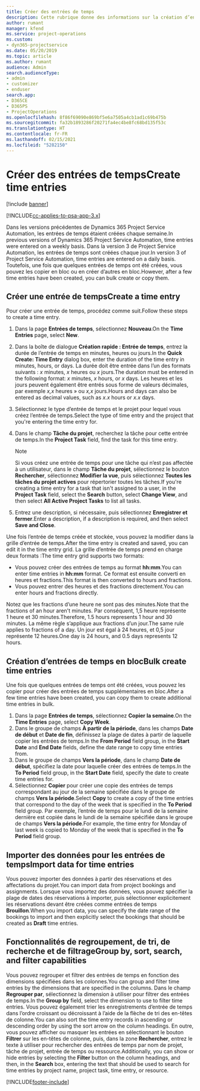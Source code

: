 ```yaml
---
title: Créer des entrées de temps
description: Cette rubrique donne des informations sur la création d’entrées de temps.
author: rumant
manager: kfend
ms.service: project-operations
ms.custom:
- dyn365-projectservice
ms.date: 05/20/2019
ms.topic: article
ms.author: rumant
audience: Admin
search.audienceType:
- admin
- customizer
- enduser
search.app:
- D365CE
- D365PS
- ProjectOperations
ms.openlocfilehash: 8f86f69090e869bf5e6a7505a4cb1ad1c69b475b
ms.sourcegitcommit: fa32b1893286f20271fa4ec4be8fc68bd135f53c
ms.translationtype: HT
ms.contentlocale: fr-FR
ms.lasthandoff: 02/15/2021
ms.locfileid: "5282150"
---
```

# <a name="create-time-entries"></a><span data-ttu-id="53488-103">Créer des entrées de temps</span><span class="sxs-lookup"><span data-stu-id="53488-103">Create time entries</span></span>

[!include [banner](../includes/psa-now-project-operations.md)]

[!INCLUDE[cc-applies-to-psa-app-3.x](../includes/cc-applies-to-psa-app-3x.md)]

<span data-ttu-id="53488-104">Dans les versions précédentes de Dynamics 365 Project Service Automation, les entrées de temps étaient créées chaque semaine.</span><span class="sxs-lookup"><span data-stu-id="53488-104">In previous versions of Dynamics 365 Project Service Automation, time entries were entered on a weekly basis.</span></span> <span data-ttu-id="53488-105">Dans la version 3 de Project Service Automation, les entrées de temps sont créées chaque jour.</span><span class="sxs-lookup"><span data-stu-id="53488-105">In version 3 of Project Service Automation, time entries are entered on a daily basis.</span></span> <span data-ttu-id="53488-106">Toutefois, une fois que quelques entrées de temps ont été créées, vous pouvez les copier en bloc ou en créer d’autres en bloc.</span><span class="sxs-lookup"><span data-stu-id="53488-106">However, after a few time entries have been created, you can bulk create or copy them.</span></span>

## <a name="create-a-time-entry"></a><span data-ttu-id="53488-107">Créer une entrée de temps</span><span class="sxs-lookup"><span data-stu-id="53488-107">Create a time entry</span></span>

<span data-ttu-id="53488-108">Pour créer une entrée de temps, procédez comme suit.</span><span class="sxs-lookup"><span data-stu-id="53488-108">Follow these steps to create a time entry.</span></span>

1. <span data-ttu-id="53488-109">Dans la page **Entrées de temps**, sélectionnez **Nouveau**.</span><span class="sxs-lookup"><span data-stu-id="53488-109">On the **Time Entries** page, select **New**.</span></span>
2. <span data-ttu-id="53488-110">Dans la boîte de dialogue **Création rapide : Entrée de temps**, entrez la durée de l’entrée de temps en minutes, heures ou jours.</span><span class="sxs-lookup"><span data-stu-id="53488-110">In the **Quick Create: Time Entry** dialog box, enter the duration of the time entry in minutes, hours, or days.</span></span> <span data-ttu-id="53488-111">La durée doit être entrée dans l’un des formats suivants : *x* minutes, *x* heures ou *x* jours.</span><span class="sxs-lookup"><span data-stu-id="53488-111">The duration must be entered in the following format: *x* minutes, *x* hours, or *x* days.</span></span> <span data-ttu-id="53488-112">Les heures et les jours peuvent également être entrés sous forme de valeurs décimales, par exemple *x,x* heures » ou *x,x* jours.</span><span class="sxs-lookup"><span data-stu-id="53488-112">Hours and days can also be entered as decimal values, such as *x.x* hours or *x.x* days.</span></span>
3. <span data-ttu-id="53488-113">Sélectionnez le type d’entrée de temps et le projet pour lequel vous créez l’entrée de temps.</span><span class="sxs-lookup"><span data-stu-id="53488-113">Select the type of time entry and the project that you're entering the time entry for.</span></span>
4. <span data-ttu-id="53488-114">Dans le champ **Tâche du projet**, recherchez la tâche pour cette entrée de temps.</span><span class="sxs-lookup"><span data-stu-id="53488-114">In the **Project Task** field, find the task for this time entry.</span></span>

    > [!NOTE]
    > <span data-ttu-id="53488-115">Si vous créez une entrée de temps pour une tâche qui n’est pas affectée à un utilisateur, dans le champ **Tâche du projet**, sélectionnez le bouton **Rechercher**, sélectionnez **Modifier la vue**, puis sélectionnez **Toutes les tâches du projet actives** pour répertorier toutes les tâches.</span><span class="sxs-lookup"><span data-stu-id="53488-115">If you're creating a time entry for a task that isn't assigned to a user, in the **Project Task** field, select the **Search** button, select **Change View**, and then select **All Active Project Tasks** to list all tasks.</span></span>

5. <span data-ttu-id="53488-116">Entrez une description, si nécessaire, puis sélectionnez **Enregistrer et fermer**.</span><span class="sxs-lookup"><span data-stu-id="53488-116">Enter a description, if a description is required, and then select **Save and Close**.</span></span>

<span data-ttu-id="53488-117">Une fois l’entrée de temps créée et stockée, vous pouvez la modifier dans la grille d’entrée de temps.</span><span class="sxs-lookup"><span data-stu-id="53488-117">After the time entry is created and saved, you can edit it in the time entry grid.</span></span> <span data-ttu-id="53488-118">La grille d’entrée de temps prend en charge deux formats :</span><span class="sxs-lookup"><span data-stu-id="53488-118">The time entry grid supports two formats:</span></span>

- <span data-ttu-id="53488-119">Vous pouvez créer des entrées de temps au format **hh:mm**.</span><span class="sxs-lookup"><span data-stu-id="53488-119">You can enter time entries in **hh:mm** format.</span></span> <span data-ttu-id="53488-120">Ce format est ensuite converti en heures et fractions.</span><span class="sxs-lookup"><span data-stu-id="53488-120">This format is then converted to hours and fractions.</span></span>
- <span data-ttu-id="53488-121">Vous pouvez entrer des heures et des fractions directement.</span><span class="sxs-lookup"><span data-stu-id="53488-121">You can enter hours and fractions directly.</span></span>

<span data-ttu-id="53488-122">Notez que les fractions d’une heure ne sont pas des minutes.</span><span class="sxs-lookup"><span data-stu-id="53488-122">Note that the fractions of an hour aren't minutes.</span></span> <span data-ttu-id="53488-123">Par conséquent, 1,5 heure représente 1 heure et 30 minutes.</span><span class="sxs-lookup"><span data-stu-id="53488-123">Therefore, 1.5 hours represents 1 hour and 30 minutes.</span></span> <span data-ttu-id="53488-124">La même règle s’applique aux fractions d’un jour.</span><span class="sxs-lookup"><span data-stu-id="53488-124">The same rule applies to fractions of a day.</span></span> <span data-ttu-id="53488-125">Un jour est égal à 24 heures, et 0,5 jour représente 12 heures.</span><span class="sxs-lookup"><span data-stu-id="53488-125">One day is 24 hours, and 0.5 days represents 12 hours.</span></span>

## <a name="bulk-create-time-entries"></a><span data-ttu-id="53488-126">Création d’entrées de temps en bloc</span><span class="sxs-lookup"><span data-stu-id="53488-126">Bulk create time entries</span></span>

<span data-ttu-id="53488-127">Une fois que quelques entrées de temps ont été créées, vous pouvez les copier pour créer des entrées de temps supplémentaires en bloc.</span><span class="sxs-lookup"><span data-stu-id="53488-127">After a few time entries have been created, you can copy them to create additional time entries in bulk.</span></span>

1. <span data-ttu-id="53488-128">Dans la page **Entrées de temps**, sélectionnez **Copier la semaine**.</span><span class="sxs-lookup"><span data-stu-id="53488-128">On the **Time Entries** page, select **Copy Week**.</span></span>
2. <span data-ttu-id="53488-129">Dans le groupe de champs **À partir de la période**, dans les champs **Date de début** et **Date de fin**, définissez la plage de dates à partir de laquelle copier les entrées de temps.</span><span class="sxs-lookup"><span data-stu-id="53488-129">In the **From Period** field group, in the **Start Date** and **End Date** fields, define the date range to copy time entries from.</span></span>
3. <span data-ttu-id="53488-130">Dans le groupe de champs **Vers la période**, dans le champ **Date de début**, spécifiez la date pour laquelle créer des entrées de temps.</span><span class="sxs-lookup"><span data-stu-id="53488-130">In the **To Period** field group, in the **Start Date** field, specify the date to create time entries for.</span></span>
4. <span data-ttu-id="53488-131">Sélectionnez **Copier** pour créer une copie des entrées de temps correspondant au jour de la semaine spécifiée dans le groupe de champs **Vers la période**.</span><span class="sxs-lookup"><span data-stu-id="53488-131">Select **Copy** to create a copy of the time entries that correspond to the day of the week that is specified in the **To Period** field group.</span></span> <span data-ttu-id="53488-132">Par exemple, l’entrée de temps pour le lundi de la semaine dernière est copiée dans le lundi de la semaine spécifiée dans le groupe de champs **Vers la période**.</span><span class="sxs-lookup"><span data-stu-id="53488-132">For example, the time entry for Monday of last week is copied to Monday of the week that is specified in the **To Period** field group.</span></span>

## <a name="import-data-for-time-entries"></a><span data-ttu-id="53488-133">Importer des données pour les entrées de temps</span><span class="sxs-lookup"><span data-stu-id="53488-133">Import data for time entries</span></span>

<span data-ttu-id="53488-134">Vous pouvez importer des données à partir des réservations et des affectations du projet.</span><span class="sxs-lookup"><span data-stu-id="53488-134">You can import data from project bookings and assignments.</span></span> <span data-ttu-id="53488-135">Lorsque vous importez des données, vous pouvez spécifier la plage de dates des réservations à importer, puis sélectionner explicitement les réservations devant être créées comme entrées de temps **Brouillon**.</span><span class="sxs-lookup"><span data-stu-id="53488-135">When you import data, you can specify the date range of the bookings to import and then explicitly select the bookings that should be created as **Draft** time entries.</span></span>

## <a name="group-by-sort-search-and-filter-capabilities"></a><span data-ttu-id="53488-136">Fonctionnalités de regroupement, de tri, de recherche et de filtrage</span><span class="sxs-lookup"><span data-stu-id="53488-136">Group by, sort, search, and filter capabilities</span></span>

<span data-ttu-id="53488-137">Vous pouvez regrouper et filtrer des entrées de temps en fonction des dimensions spécifiées dans les colonnes.</span><span class="sxs-lookup"><span data-stu-id="53488-137">You can group and filter time entries by the dimensions that are specified in the columns.</span></span> <span data-ttu-id="53488-138">Dans le champ **Regrouper par**, sélectionnez la dimension à utiliser pour filtrer des entrées de temps.</span><span class="sxs-lookup"><span data-stu-id="53488-138">In the **Group by** field, select the dimension to use to filter time entries.</span></span> <span data-ttu-id="53488-139">Vous pouvez également trier les enregistrements d’entrée de temps dans l’ordre croissant ou décroissant à l’aide de la flèche de tri des en-têtes de colonne.</span><span class="sxs-lookup"><span data-stu-id="53488-139">You can also sort the time entry records in ascending or descending order by using the sort arrow on the column headings.</span></span> <span data-ttu-id="53488-140">En outre, vous pouvez afficher ou masquer les entrées en sélectionnant le bouton **Filtrer** sur les en-têtes de colonne, puis, dans la zone **Rechercher**, entrez le texte à utiliser pour rechercher des entrées de temps par nom de projet, tâche de projet, entrée de temps ou ressource.</span><span class="sxs-lookup"><span data-stu-id="53488-140">Additionally, you can show or hide entries by selecting the **Filter** button on the column headings, and then, in the **Search** box, entering the text that should be used to search for time entries by project name, project task, time entry, or resource.</span></span>


[!INCLUDE[footer-include](../includes/footer-banner.md)]